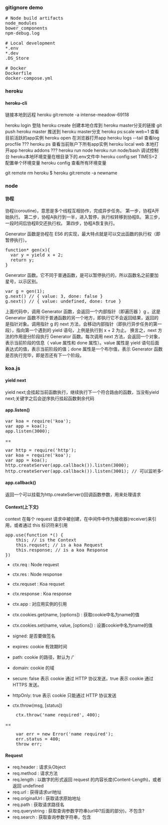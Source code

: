 
### gitignore demo

<pre>
# Node build artifacts
node_modules
bower_components
npm-debug.log

# Local development
*.env
*.dev
.DS_Store

# Docker
Dockerfile
docker-compose.yml
</pre>

### heroku

#### heroku-cli

链接本地到远程
heroku git:remote -a intense-meadow-69118

heroku login 登陆
heroku create 创建本地仓库到 heroku master分支的链接
git push heroku master 推送到 heroku master分支
heroku ps:scale web=1 查看目前活跃的app实例
heroku open 在浏览器打开app
heroku logs --tail 查看log
procfile ???
heroku ps 查看当前账户下所有app实例
heroku local web 本地打开app
heroku addons ???
heroku run node
heroku run node/bash 调试控制台
heroku本地环境变量在根目录下的.env文件中
heroku config:set TIMES=2 配置单个环境变量
heroku config 查看所有环境变量

git remote rm heroku
$ heroku git:remote -a newname

### node

#### 协程
协程(coroutine)，意思是多个线程互相协作，完成异步任务。
第一步，协程A开始执行。
第二步，协程A执行到一半，进入暂停，执行权转移到协程B。
第三步，一段时间后协程B交还执行权。
第四步，协程A恢复执行。

Generator 函数是协程在 ES6 的实现，最大特点就是可以交出函数的执行权（即暂停执行）。
<pre>
function* gen(x){
  var y = yield x + 2;
  return y;
}
</pre>
Generator 函数。它不同于普通函数，是可以暂停执行的，所以函数名之前要加星号，以示区别。
<pre>
var g = gen(1);
g.next() // { value: 3, done: false }
g.next() // { value: undefined, done: true }
</pre>
上面代码中，调用 Generator 函数，会返回一个内部指针（即遍历器 ）g 。这是 Generator 函数不同于普通函数的另一个地方，即执行它不会返回结果，返回的是指针对象。调用指针 g 的 next 方法，会移动内部指针（即执行异步任务的第一段），指向第一个遇到的 yield 语句，上例是执行到 x + 2 为止。
换言之，next 方法的作用是分阶段执行 Generator 函数。每次调用 next 方法，会返回一个对象，表示当前阶段的信息（ value 属性和 done 属性）。value 属性是 yield 语句后面表达式的值，表示当前阶段的值；done 属性是一个布尔值，表示 Generator 函数是否执行完毕，即是否还有下一个阶段。

### koa.js

#### yield next
yield next;会挂起当前函数执行，继续执行下一个符合路由的函数，当没有yield next;关键字之后会逆序执行挂起函数剩余代码

#### app.listen()
<pre>
var koa = require('koa');
var app = koa();
app.listen(3000);
</pre>
==
<pre>
var http = require('http');
var koa = require('koa');
var app = koa();
http.createServer(app.callback()).listen(3000);
http.createServer(app.callback()).listen(3001); // 可以监听多个端口
</pre>

#### app.callback()
返回一个可以挂载为http.createServer()回调函数参数，用来处理请求

#### Context(上下文)
context 在每个 request 请求中被创建，在中间件中作为接收器(receiver)来引用，或者通过 this 标识符来引用
<pre>
app.use(function *() {
    this; // is the Context
    this.requset; // is a koa Request
    this.response; // is a koa Response
})
</pre>
+ ctx.req : Node request
+ ctx.res : Node response 
+ ctx.requset : Koa requset
+ ctx.response : Koa response
+ ctx.app : 对应用实例的引用
+ ctx.cookies.get(name, [options]) : 获取cookie中名为name的值
+ ctx.cookies.set(name, value, [options]) : 设置cookie中名为name的值  
+ signed: 是否要做签名  
+ expires: cookie 有效期时间
+ path: cookie 的路径，默认为 /'
+ domain: cookie 的域
+ secure: false 表示 cookie 通过 HTTP 协议发送，true 表示 cookie 通过 HTTPS 发送。
+ httpOnly: true 表示 cookie 只能通过 HTTP 协议发送

+ ctx.throw(msg, [status])
<pre>
    ctx.throw('name required', 400);
</pre>
==
<pre>
    var err = new Error('name required');
    err.status = 400;
    throw err;
</pre>

#### Request
+ req.header : 请求头Object
+ req.method : 请求方法
+ req.length : 以数字的形式返回 request 的内容长度(Content-Length)，或者返回 undefined
+ req.url : 获得请求url地址
+ req.originalUrl : 获取请求原始地址
+ req.path : 获取请求路径名
+ req.querystring : 获取查询参数字符串(url中?后面的部分)，不包含?
+ req.search : 获取查询参数字符串，包含